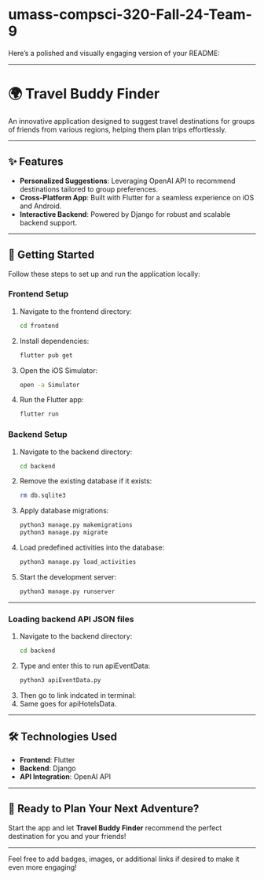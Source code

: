 # umass-compsci-320-Fall-24-Team-9

Here’s a polished and visually engaging version of your README:

---

# 🌍 Travel Buddy Finder

An innovative application designed to suggest travel destinations for groups of friends from various regions, helping them plan trips effortlessly.

---

## ✨ Features

- **Personalized Suggestions**: Leveraging OpenAI API to recommend destinations tailored to group preferences.
- **Cross-Platform App**: Built with Flutter for a seamless experience on iOS and Android.
- **Interactive Backend**: Powered by Django for robust and scalable backend support.

---

## 🚀 Getting Started

Follow these steps to set up and run the application locally:

### Frontend Setup

1. Navigate to the frontend directory:
   ```bash
   cd frontend
   ```
2. Install dependencies:
   ```bash
   flutter pub get
   ```
3. Open the iOS Simulator:
   ```bash
   open -a Simulator
   ```
4. Run the Flutter app:
   ```bash
   flutter run
   ```

### Backend Setup

1. Navigate to the backend directory:
   ```bash
   cd backend
   ```
2. Remove the existing database if it exists:
   ```bash
   rm db.sqlite3
   ```
3. Apply database migrations:
   ```bash
   python3 manage.py makemigrations
   python3 manage.py migrate
   ```
4. Load predefined activities into the database:
   ```bash
   python3 manage.py load_activities
   ```
5. Start the development server:
   ```bash
   python3 manage.py runserver
   ```

---

### Loading backend API JSON files

1. Navigate to the backend directory:
   ```bash
   cd backend
   ```
2. Type and enter this to run apiEventData:
   ```bash
   python3 apiEventData.py
   ```
3. Then go to link indcated in terminal:
4. Same goes for apiHotelsData.

---

## 🛠️ Technologies Used

- **Frontend**: Flutter
- **Backend**: Django
- **API Integration**: OpenAI API

---

## 🎉 Ready to Plan Your Next Adventure?

Start the app and let **Travel Buddy Finder** recommend the perfect destination for you and your friends!

---

Feel free to add badges, images, or additional links if desired to make it even more engaging!
